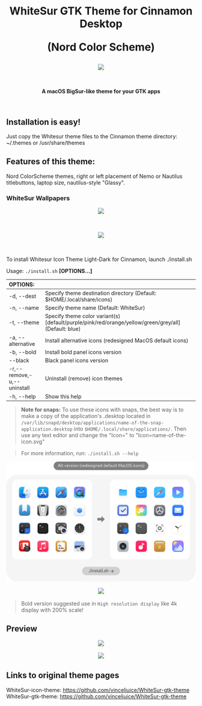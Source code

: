 <h1 align="center"> WhiteSur GTK Theme for Cinnamon Desktop  
  
  (Nord Color Scheme)</h1>
<p align="center"> <img src="https://github.com/vinceliuice/WhiteSur-gtk-theme/blob/pictures/pictures/macbook.png"/> </p>

<br>
<p align="center"> <b> A macOS BigSur-like theme for your GTK apps </b> </p>
<br>

## Installation is easy!

Just copy the Whitesur theme files to the Cinnamon theme directory:  ~/.themes  or  /usr/share/themes

## Features of this theme:

Nord ColorScheme themes, right or left placement of Nemo or Nautilus titlebuttons, laptop size, nautilus-style "Glassy".

### WhiteSur Wallpapers
<p align="center"> <a href="https://github.com/vinceliuice/WhiteSur-wallpapers">
  <img class="image" src="https://github.com/vinceliuice/WhiteSur-gtk-theme/blob/pictures/pictures/wallpaper.gif"/>
</a> </p>
<br>
<p align="center"> <a href="https://github.com/vinceliuice/WhiteSur-wallpapers">
  <img src="https://github.com/vinceliuice/WhiteSur-gtk-theme/blob/pictures/pictures/download-button.svg"/>
</a> </p>
<br>

To install Whitesur Icon Theme Light-Dark for Cinnamon, launch ./install.sh

Usage:  `./install.sh`  **[OPTIONS...]**

|  OPTIONS:           | |
|:--------------------|:-------------|
|-d, --dest           | Specify theme destination directory (Default: $HOME/.local/share/icons)|
|-n, --name           | Specify theme name (Default: WhiteSur)|
|-t, --theme          | Specify theme color variant(s) [default/purple/pink/red/orange/yellow/green/grey/all] (Default: blue)|
|-a, --alternative    | Install alternative icons (redesigned MacOS default icons)|
|-b, --bold           | Install bold panel icons version|
|--black              | Black panel icons version|
|-r,--remove,-u,--uninstall | Uninstall (remove) icon themes|
|-h, --help           | Show this help|

</details>

> **Note for snaps:** To use these icons with snaps, the best way is to make a copy of the application's .desktop located in `/var/lib/snapd/desktop/applications/name-of-the-snap-application.desktop` into `$HOME/.local/share/applications/`. Then use any text editor and change the "Icon=" to "Icon=name-of-the-icon.svg"

> For more information, run: `./install.sh --help`

<p align="center"> <img src="https://raw.githubusercontent.com/vinceliuice/WhiteSur-icon-theme/master/alt-version.png"/> </p>

<p align="center"> <img src="https://raw.githubusercontent.com/vinceliuice/WhiteSur-icon-theme/master/bold-size.png"/> </p>

> Bold version suggested use in `High resolution display` like 4k display with 200% scale!

## Preview
<p align="center"> <img src="https://github.com/vinceliuice/WhiteSur-icon-theme/blob/master/preview.png"/> </p>
<p align="center"> <img src="https://github.com/vinceliuice/WhiteSur-icon-theme/blob/master/preview01.png"/> </p>

## Links to original theme pages
WhiteSur-icon-theme: https://github.com/vinceliuice/WhiteSur-gtk-theme  
WhiteSur-gtk-theme: https://github.com/vinceliuice/WhiteSur-gtk-theme


